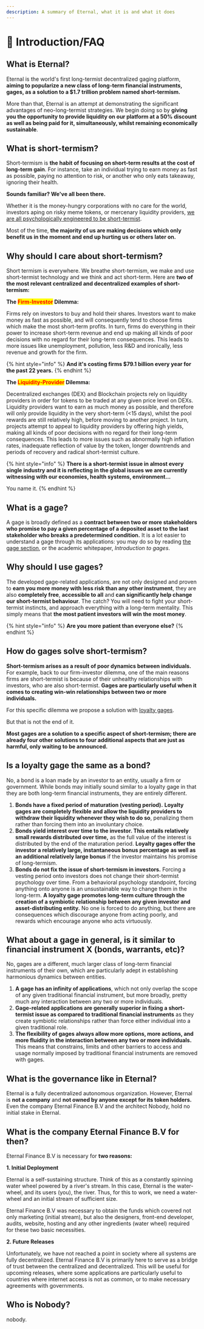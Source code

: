 ```yaml
---
description: A summary of Eternal, what it is and what it does
---
```


# 📔 Introduction/FAQ

## What is Eternal?

Eternal is the world's first long-termist decentralized gaging platform, **aiming to popularize a new class of long-term financial instruments, gages, as a solution to a $1.7 trillion problem named short-termism.**

More than that, Eternal is an attempt at demonstrating the significant advantages of neo-long-termist strategies. We begin doing so by **giving you the opportunity to provide liquidity on our platform at a 50% discount as well as being paid for it, simultaneously, whilst remaining economically sustainable**.&#x20;

## What is short-termism?

Short-termism is **the habit of focusing on short-term results at the cost of long-term gain**. For instance, take an individual trying to earn money as fast as possible, paying no attention to risk, or another who only eats takeaway, ignoring their health.&#x20;

**Sounds familiar? We've all been there.**&#x20;

Whether it is the money-hungry corporations with no care for the world, investors aping on risky meme tokens, or mercenary liquidity providers, [we are all psychologically engineered to be short-termist](https://www.aeaweb.org/articles?id=10.1257/aer.89.1.103).

Most of the time, **the majority of us are making decisions which only benefit us in the moment and end up hurting us or others later on.**

## **Why should I care about short-termism?**

Short termism is everywhere. We breathe short-termism, we make and use short-termist technology and we think and act short-term. Here are **two of the most relevant centralized and decentralized examples of short-termism:**

**The **<mark style="color:red;">**Firm-Investor**</mark>** Dilemma:**

Firms rely on investors to buy and hold their shares. Investors want to make money as fast as possible, and will consequently tend to choose firms which make the most short-term profits. In turn, firms do everything in their power to increase short-term revenue and end up making all kinds of poor decisions with no regard for their long-term consequences. This leads to more issues like unemployment, pollution, less R\&D and ironically, less revenue and growth for the firm.

{% hint style="info" %}
**And it's costing firms $79.1 billion every year for the past 22 years.**
{% endhint %}

**The **<mark style="color:red;">**Liquidity-Provider**</mark>** Dilemma:**

Decentralized exchanges (DEX) and Blockchain projects rely on liquidity providers in order for tokens to be traded at any given price level on DEXs. Liquidity providers want to earn as much money as possible, and therefore will only provide liquidity in the very short-term (<15 days), whilst the pool rewards are still relatively high, before moving to another project. In turn, projects attempt to appeal to liquidity providers by offering high yields, making all kinds of poor decisions with no regard for their long-term consequences. This leads to more issues such as abnormally high inflation rates, inadequate reflection of value by the token, longer downtrends and periods of recovery and radical short-termist culture.

{% hint style="info" %}
**There is a short-termist issue in almost every single industry and it is reflecting in the global issues we are currently witnessing with our economies, health systems, environment...**

You name it.
{% endhint %}

## What is a gage?

A gage is broadly defined as a **contract between two or more stakeholders who promise to pay a given percentage of a deposited asset to the last stakeholder who breaks a predetermined condition.** It is a lot easier to understand a gage through its applications: you may do so by reading [the gage section](products-services/gages/), or the academic whitepaper, _Introduction to gages_.

## Why should I use gages?

The developed gage-related applications, are not only designed and proven to **earn you more money with less risk than any other instrument**, they are also **completely free**, **accessible to all** and **can significantly help change our short-termist behaviour**. The catch? You will need to fight your short-termist instincts, and approach everything with a long-term mentality. This simply means that **the most patient investors will win the most money**.

{% hint style="info" %}
**Are you more patient than everyone else?**
{% endhint %}

## How do gages solve short-termism?

**Short-termism arises as a result of poor dynamics between individuals.** For example, back to our firm-investor dilemma, one of the main reasons firms are short-termist is because of their unhealthy relationships with investors, who are also short-termist. **Gages are particularly useful when it comes to creating win-win relationships between two or more individuals.**

For this specific dilemma we propose a solution with [loyalty gages](products-services/gages/loyalty-gage.md).

But that is not the end of it.

**Most gages are a solution to a specific aspect of short-termism; there are already four other solutions to four additional aspects that are just as harmful, only waiting to be announced.**

## Is a loyalty gage the same as a bond?

No, a bond is a loan made by an investor to an entity, usually a firm or government. While bonds may initially sound similar to a loyalty gage in that they are both long-term financial instruments, they are entirely different.&#x20;

1. **Bonds have a fixed period of maturation (vesting period).** **Loyalty gages are completely flexible** **and allow the liquidity providers to withdraw their liquidity whenever they  wish to do so**, penalizing them rather than forcing them into an involuntary choice.
2. **Bonds yield interest over time to the investor. This entails relatively small rewards distributed over time,** as the full value of the interest is distributed by the end of the maturation period.  **Loyalty gages offer the investor a relatively large, instantaneous bonus percentage** **as well as an additional relatively large bonus** if the investor maintains his promise of long-termism.
3. **Bonds do not fix the issue of short-termism in investors.** Forcing a vesting period onto investors does not change their short-termist psychology over time. From a behavioral psychology standpoint, forcing anything onto anyone is an unsustainable way to change them in the long-term. **A loyalty gage promotes long-term culture through the creation of a symbiotic relationship between any given investor and  asset-distributing entity.** No one is forced to do anything, but there are consequences which discourage anyone from acting poorly, and rewards which encourage anyone who acts virtuously.

## What about a gage in general, is it similar to financial instrument X (bonds, warrants, etc)?

No, gages are a different,  much larger class of long-term financial instruments of their own, which are particularly adept in establishing harmonious dynamics between entities.

1. **A gage has an infinity of applications**, which not only overlap the scope of any given traditional financial instrument, but more broadly, pretty much any interaction between any two or more individuals. &#x20;
2. **Gage-related applications are generally superior in fixing a short-termist issue as compared to traditional financial instruments** as they create symbiotic relationships rather than force either individual into a given traditional role.&#x20;
3. **The flexibility of gages always allow more options, more actions, and more fluidity in the interaction between any two or more individuals.** This means that constrains, limits and other barriers to access and usage normally imposed by traditional financial instruments are removed with gages.

## What is the governance like in Eternal?

Eternal is a fully decentralized autonomous organization. However, Eternal is **not a company** and **not owned by anyone except for its token holders.** Even the company Eternal Finance B.V and the architect Nobody, hold no initial stake in Eternal.

## What is the company Eternal Finance B.V for then?

Eternal Finance B.V is necessary for **two reasons:**

**1. Initial Deployment**

Eternal is a self-sustaining structure. Think of this as a constantly spinning water wheel powered by a river's stream. In this case, Eternal is the water-wheel, and its users (you), the river. Thus, for this to work, we need a water-wheel and an initial stream of sufficient size.

Eternal Finance B.V was necessary to obtain the funds which covered not only marketing (initial stream), but also the designers, front-end developer, audits, website, hosting and any other ingredients (water wheel) required for these two basic necessities.

**2. Future Releases**

Unfortunately, we have not reached a point in society where all systems are fully decentralized. Eternal Finance B.V is primarily here to serve as a bridge of trust between the centralized and decentralized. This will be useful for upcoming releases, where some applications are particularly useful to countries where internet access is not as common, or to make necessary agreements with governments.

## Who is Nobody?

nobody.
